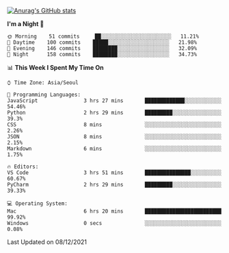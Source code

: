 
<!--
**BHyeonKim/BHyeonKim** is a ✨ _special_ ✨ repository because its `README.md` (this file) appears on your GitHub profile.

Here are some ideas to get you started:

- 🔭 I’m currently working on ...
- 🌱 I’m currently learning ...
- 👯 I’m looking to collaborate on ...
- 🤔 I’m looking for help with ...
- 💬 Ask me about ...
- 📫 How to reach me: ...
- 😄 Pronouns: ...
- ⚡ Fun fact: ...
-->
[![Anurag's GitHub stats](https://github-readme-stats.vercel.app/api?username=BHyeonKim&show_icons=true&theme=dark)
](https://github.com/anuraghazra/github-readme-stats)
<!--START_SECTION:waka-->
**I'm a Night 🦉** 

```text
🌞 Morning    51 commits     ██░░░░░░░░░░░░░░░░░░░░░░░   11.21% 
🌆 Daytime    100 commits    █████░░░░░░░░░░░░░░░░░░░░   21.98% 
🌃 Evening    146 commits    ████████░░░░░░░░░░░░░░░░░   32.09% 
🌙 Night      158 commits    ████████░░░░░░░░░░░░░░░░░   34.73%

```


📊 **This Week I Spent My Time On** 

```text
⌚︎ Time Zone: Asia/Seoul

💬 Programming Languages: 
JavaScript               3 hrs 27 mins       █████████████░░░░░░░░░░░░   54.46% 
Python                   2 hrs 29 mins       █████████░░░░░░░░░░░░░░░░   39.3% 
CSS                      8 mins              ░░░░░░░░░░░░░░░░░░░░░░░░░   2.26% 
JSON                     8 mins              ░░░░░░░░░░░░░░░░░░░░░░░░░   2.15% 
Markdown                 6 mins              ░░░░░░░░░░░░░░░░░░░░░░░░░   1.75%

🔥 Editors: 
VS Code                  3 hrs 51 mins       ███████████████░░░░░░░░░░   60.67% 
PyCharm                  2 hrs 29 mins       █████████░░░░░░░░░░░░░░░░   39.33%

💻 Operating System: 
Mac                      6 hrs 20 mins       █████████████████████████   99.92% 
Windows                  0 secs              ░░░░░░░░░░░░░░░░░░░░░░░░░   0.08%

```


 Last Updated on 08/12/2021
<!--END_SECTION:waka-->

